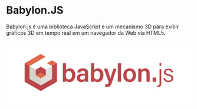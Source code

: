 # Babylon.JS

Babylon.js é uma biblioteca JavaScript e um mecanismo 3D para exibir gráficos 3D em tempo real em um navegador da Web via HTML5.

![Descrição da Imagem](arquivos/babylonjs_logo.png)